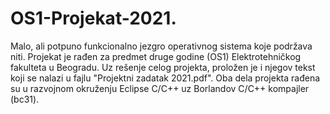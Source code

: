 # OS1-Projekat-2021.
Malo, ali potpuno funkcionalno jezgro operativnog sistema koje podržava niti. Projekat je rađen za predmet druge godine (OS1) Elektrotehničkog fakulteta u Beogradu. Uz rešenje celog projekta, proložen je i njegov tekst koji se nalazi u fajlu "Projektni zadatak 2021.pdf". Oba dela projekta rađena su u razvojnom okruženju Eclipse C/C++ uz Borlandov C/C++ kompajler (bc31).
